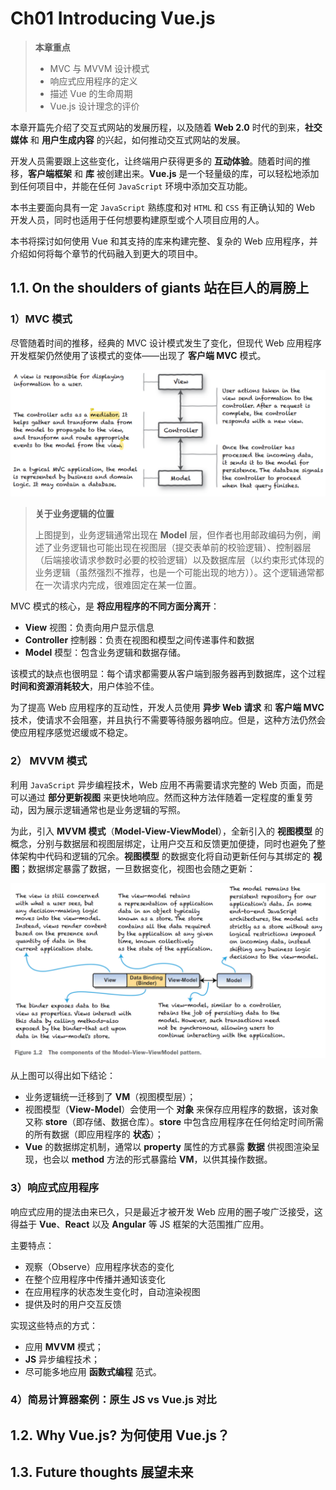 # Ch01 Introducing Vue.js



> **本章重点**
>
> - MVC 与 MVVM 设计模式
> - 响应式应用程序的定义
> - 描述 Vue 的生命周期
> - Vue.js 设计理念的评价



本章开篇先介绍了交互式网站的发展历程，以及随着 **Web 2.0** 时代的到来，**社交媒体** 和 **用户生成内容** 的兴起，如何推动交互式网站的发展。

开发人员需要跟上这些变化，让终端用户获得更多的 **互动体验**。随着时间的推移，**客户端框架** 和 **库** 被创建出来。**Vue.js** 是一个轻量级的库，可以轻松地添加到任何项目中，并能在任何 `JavaScript` 环境中添加交互功能。

本书主要面向具有一定 `JavaScript` 熟练度和对 `HTML` 和 `CSS` 有正确认知的 Web 开发人员，同时也适用于任何想要构建原型或个人项目应用的人。

本书将探讨如何使用 Vue 和其支持的库来构建完整、复杂的 Web 应用程序，并介绍如何将每个章节的代码融入到更大的项目中。



## 1.1. On the shoulders of giants 站在巨人的肩膀上

### 1）MVC 模式

尽管随着时间的推移，经典的 MVC 设计模式发生了变化，但现代 Web 应用程序开发框架仍然使用了该模式的变体——出现了 **客户端 MVC** 模式。

![MVC design pattern](assets/1-1.png)

> **关于业务逻辑的位置**
>
> 上图提到，业务逻辑通常出现在 **Model** 层，但作者也用邮政编码为例，阐述了业务逻辑也可能出现在视图层（提交表单前的校验逻辑）、控制器层（后端接收请求参数时必要的校验逻辑）以及数据库层（以约束形式体现的业务逻辑（虽然强烈不推荐，也是一个可能出现的地方））。这个逻辑通常都在一次请求内完成，很难固定在某一位置。



MVC 模式的核心，是 **将应用程序的不同方面分离开**：

- **View** 视图：负责向用户显示信息
- **Controller** 控制器：负责在视图和模型之间传递事件和数据
- **Model** 模型：包含业务逻辑和数据存储。

该模式的缺点也很明显：每个请求都需要从客户端到服务器再到数据库，这个过程 **时间和资源消耗较大**，用户体验不佳。

为了提高 Web 应用程序的互动性，开发人员使用 **异步 Web 请求** 和 **客户端 MVC** 技术，使请求不会阻塞，并且执行不需要等待服务器响应。但是，这种方法仍然会使应用程序感觉迟缓或不稳定。



### 2） MVVM 模式

利用 `JavaScript` 异步编程技术，Web 应用不再需要请求完整的 Web 页面，而是可以通过 **部分更新视图** 来更快地响应。然而这种方法伴随着一定程度的重复劳动，因为展示逻辑通常也是业务逻辑的写照。

为此，引入 **MVVM 模式**（**Model-View-ViewModel**），全新引入的 **视图模型** 的概念，分别与数据层和视图层绑定，让用户交互和反馈更加便捷，同时也避免了整体架构中代码和逻辑的冗余。**视图模型** 的数据变化将自动更新任何与其绑定的 **视图**；数据绑定暴露了数据，一旦数据变化，视图也会随之更新：

![MVVM pattern](assets/1-2.png)

从上图可以得出如下结论：

- 业务逻辑统一迁移到了 **VM**（视图模型层）；
- 视图模型（**View-Model**）会使用一个 **对象** 来保存应用程序的数据，该对象又称 **store**（即存储、数据仓库）。**store** 中包含应用程序在任何给定时间所需的所有数据（即应用程序的 **状态**）；
- **Vue** 的数据绑定机制，通常以 **property** 属性的方式暴露 **数据** 供视图渲染呈现，也会以 **method** 方法的形式暴露给 **VM**，以供其操作数据。



### 3）响应式应用程序

响应式应用的提法由来已久，只是最近才被开发 Web 应用的圈子唆广泛接受，这得益于 **Vue**、**React** 以及 **Angular** 等 JS 框架的大范围推广应用。

主要特点：

- 观察（Observe）应用程序状态的变化
- 在整个应用程序中传播并通知该变化
- 在应用程序的状态发生变化时，自动渲染视图
- 提供及时的用户交互反馈

实现这些特点的方式：

- 应用 **MVVM** 模式；
- **JS** 异步编程技术；
- 尽可能多地应用 **函数式编程** 范式。



### 4）简易计算器案例：原生 JS vs Vue.js 对比





## 1.2. Why Vue.js? 为何使用 Vue.js？



## 1.3. Future thoughts 展望未来

